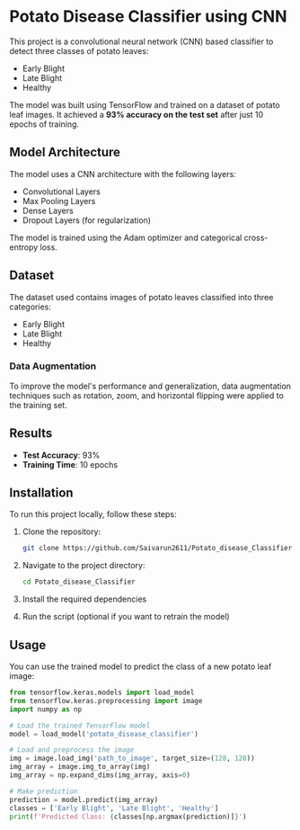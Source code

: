 # Potato Disease Classifier using CNN

This project is a convolutional neural network (CNN) based classifier to detect three classes of potato leaves:
- Early Blight
- Late Blight
- Healthy

The model was built using TensorFlow and trained on a dataset of potato leaf images. It achieved a **93% accuracy on the test set** after just 10 epochs of training.

## Model Architecture
The model uses a CNN architecture with the following layers:
- Convolutional Layers
- Max Pooling Layers
- Dense Layers
- Dropout Layers (for regularization)

The model is trained using the Adam optimizer and categorical cross-entropy loss.

## Dataset
The dataset used contains images of potato leaves classified into three categories:
- Early Blight
- Late Blight
- Healthy

### Data Augmentation
To improve the model's performance and generalization, data augmentation techniques such as rotation, zoom, and horizontal flipping were applied to the training set.

## Results
- **Test Accuracy**: 93%
- **Training Time**: 10 epochs

## Installation

To run this project locally, follow these steps:

1. Clone the repository:
    ```bash
    git clone https://github.com/Saivarun2611/Potato_disease_Classifier.git
    ```
2. Navigate to the project directory:
    ```bash
    cd Potato_disease_Classifier
    ```

3. Install the required dependencies
   
4. Run the script (optional if you want to retrain the model)
    

## Usage

You can use the trained model to predict the class of a new potato leaf image:

```python
from tensorflow.keras.models import load_model
from tensorflow.keras.preprocessing import image
import numpy as np

# Load the trained TensorFlow model
model = load_model('potato_disease_classifier')

# Load and preprocess the image
img = image.load_img('path_to_image', target_size=(128, 128))
img_array = image.img_to_array(img)
img_array = np.expand_dims(img_array, axis=0)

# Make prediction
prediction = model.predict(img_array)
classes = ['Early Blight', 'Late Blight', 'Healthy']
print(f'Predicted Class: {classes[np.argmax(prediction)]}')
